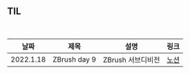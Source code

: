 ## TIL

<br/>

| 날짜 | 제목  | 설명              | 링크     |
| ---- | ----- | ----------------- | -------- |
| 2022.1.18 | ZBrush day 9 | ZBrush 서브디비전 | [노션](https://plaid-breakfast-07b.notion.site/ZBrush-day-9-d7f2b329e6d5443eb4c5e7800e1f1c43) |
